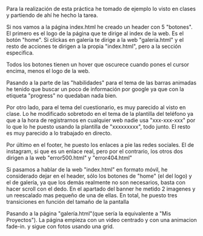 Para la realización de esta práctica he tomado de ejemplo lo visto en clases y partiendo de ahí he hecho la tarea.

Si nos vamos a la página index.html he creado un header con 5 "botones". El primero es el logo de la página que te dirige al index de la web. Es el botón "home". Si clickas en galería te dirige a la web "galería.html" y el resto de acciones te dirigen a la propia "index.html", pero a la sección especifica. 

Todos los botones tienen un hover que oscurece cuando pones el cursor encima, menos el logo de la web.

Pasando a la parte de las "habilidades" para el tema de las barras animadas he tenido que buscar un poco de información por google ya que con la etiqueta "progress" no quedaban nada bien.

Por otro lado, para el tema del cuestionario, es muy parecido al visto en clase. Lo he modificado sobretodo en el tema de la plantilla del teléfono ya que a la hora de registrarnos en cualquier web nadie usa "xxx-xxx-xxx" por lo que lo he puesto usando la plantilla de "xxxxxxxxx", todo junto. El resto es muy parecido a lo trabajado en directo.

Por último en el footer, he puesto los enlaces a pie las redes sociales. El de instagram, si que es un enlace real, pero por el contrario, los otros dos dirigen a la web "error500.html" y "error404.html"

Si pasamos a hablar de la web "index.html" en formato móvil, he considerado dejar en el header, sólo los botones de "home" (el del logo) y el de galería, ya que los demás realmente no son necesarios, basta con hacer scroll con el dedo. En el apartado del banner he metido 2 imagenes y un reescalado mas pequeño de una de ellas. En total, he puesto tres transiciones en función del tamaño de la pantalla

Pasando a la página "galería.html"(que sería la equivalente a "Mis Proyectos").  La página empieza con un video centrado y con una animacion fade-in. y sigue con fotos usando una grid.